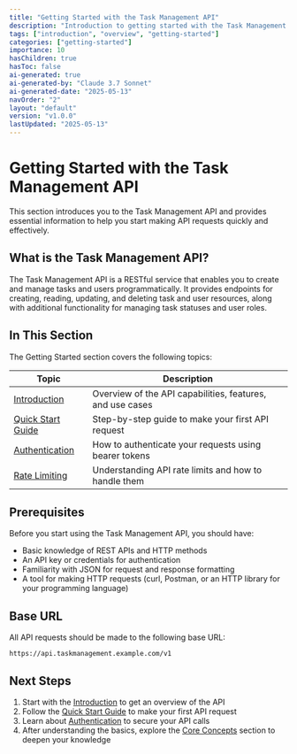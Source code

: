 ```yaml
---
title: "Getting Started with the Task Management API"
description: "Introduction to getting started with the Task Management API, including setup, authentication, and basic concepts."
tags: ["introduction", "overview", "getting-started"]
categories: ["getting-started"]
importance: 10
hasChildren: true
hasToc: false
ai-generated: true
ai-generated-by: "Claude 3.7 Sonnet"
ai-generated-date: "2025-05-13"
navOrder: "2"
layout: "default"
version: "v1.0.0"
lastUpdated: "2025-05-13"
---
```


# Getting Started with the Task Management API

This section introduces you to the Task Management API and provides essential information to help you start making API requests quickly and effectively.

## What is the Task Management API?

The Task Management API is a RESTful service that enables you to create and manage tasks and users programmatically. It provides endpoints for creating, reading, updating, and deleting task and user resources, along with additional functionality for managing task statuses and user roles.

## In This Section

The Getting Started section covers the following topics:

| Topic | Description |
|-------|-------------|
| [Introduction](getting-started/introduction.md) | Overview of the API capabilities, features, and use cases |
| [Quick Start Guide](getting-started/quickstart.md) | Step-by-step guide to make your first API request |
| [Authentication](getting-started/authentication.md) | How to authenticate your requests using bearer tokens |
| [Rate Limiting](getting-started/rate-limiting.md) | Understanding API rate limits and how to handle them |

## Prerequisites

Before you start using the Task Management API, you should have:

- Basic knowledge of REST APIs and HTTP methods
- An API key or credentials for authentication
- Familiarity with JSON for request and response formatting
- A tool for making HTTP requests (curl, Postman, or an HTTP library for your programming language)

## Base URL

All API requests should be made to the following base URL:

```
https://api.taskmanagement.example.com/v1
```

## Next Steps

1. Start with the [Introduction](getting-started/introduction.md) to get an overview of the API
2. Follow the [Quick Start Guide](getting-started/quickstart.md) to make your first API request
3. Learn about [Authentication](getting-started/authentication.md) to secure your API calls
4. After understanding the basics, explore the [Core Concepts](core-concepts.md) section to deepen your knowledge


